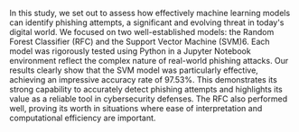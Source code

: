 In this study, we set out to assess how effectively machine learning models can identify phishing attempts, 
a significant and evolving threat in today's digital world. We focused on two well-established models: the Random Forest Classifier (RFC) and the Support Vector Machine (SVM)6. 
Each model was rigorously tested using Python in a Jupyter Notebook environment reflect the complex nature of real-world phishing attacks.
Our results clearly show that the SVM model was particularly effective, achieving an impressive accuracy rate of 97.53%. This demonstrates its strong capability
to accurately detect phishing attempts and highlights its value as a reliable tool in cybersecurity defenses. The RFC also performed well,
proving its worth in situations where ease of interpretation and computational efficiency are important. 
